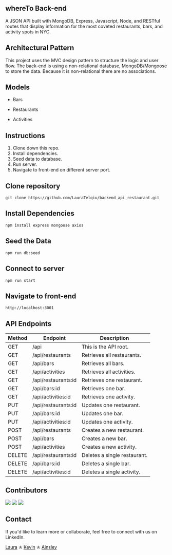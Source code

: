 ## whereTo Back-end

A JSON API built with MongoDB, Express, Javascript, Node, and RESTful routes that display information for the most coveted restaurants, bars, and activity spots in NYC.

## Architectural Pattern
This project uses the MVC design pattern to structure the logic and user flow. The back-end is using a non-relational database, MongoDB/Mongoose to store the data. Because it is non-relational there are no associations. 

## Models
* Bars

* Restaurants

* Activities

## Instructions

1. Clone down this repo.
2. Install dependencies.
3. Seed data to database.
4. Run server.
5. Navigate to front-end on different server port. 


## Clone repository

```
git clone https://github.com/LauraTelqiu/backend_api_restaurant.git
```

## Install Dependencies

```
npm install express mongoose axios
```

## Seed the Data

```
npm run db:seed
```

## Connect to server

```
npm run start
```

## Navigate to front-end
```
http://localhost:3001
```

## API Endpoints

| Method | Endpoint            | Description                  |
|--------|---------------------|------------------------------|
| GET    | /api                | This is the API root.        |
| GET    | /api/restaurants    | Retrieves all restaurants.   |
| GET    | /api/bars           | Retrieves all bars.          |
| GET    | /api/activities     | Retrieves all activities.    |
| GET    | /api/restaurants:id | Retrieves one restaurant.    |
| GET    | /api/bars:id        | Retrieves one bar.           |
| GET    | /api/activities:id  | Retrieves one activity.      |
| PUT    | /api/restaurants:id | Updates one restaurant.      |
| PUT    | /api/bars:id        | Updates one bar.             |
| PUT    | /api/activities:id  | Updates one activity.        |
| POST   | /api/restaurants    | Creates a new restaurant.    |
| POST   | /api/bars           | Creates a new bar.           |
| POST   | /api/activities     | Creates a new activity.      |
| DELETE | /api/restaurants:id | Deletes a single restaurant. |
| DELETE | /api/bars:id        | Deletes a single bar.        |
| DELETE | /api/activities:id  | Deletes a single activity.   |

## Contributors

[![](https://github.com/LauraTelqiu.png?size=100)](https://github.com/LauraTelqiu)
[![](https://github.com/KdoubleUs.png?size=100)](https://github.com/Kdoubleus)
[![](https://github.com/AinsleyB29.png?size=100)](https://github.com/AinsleyB29)

## Contact

If you'd like to learn more or collaborate, feel free to connect with us on LinkedIn.

[Laura](https://www.linkedin.com/in/lauratelqiu/) ✯
[Kevin](https://www.linkedin.com/in/kevinwunyc/)  ✯
[Ainsley](https://www.linkedin.com/in/ainsleybrundage/)


